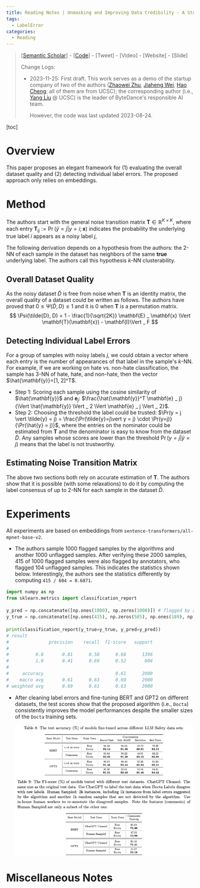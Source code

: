 ```yaml
---
title: Reading Notes | Unmasking and Improving Data Credibility - A Study with Datasets for Training Harmless Language Models
tags:
  - LabelError
categories:
  - Reading
---
```


>   [[Semantic Scholar](https://www.semanticscholar.org/paper/Unmasking-and-Improving-Data-Credibility%3A-A-Study-Zhu-Wang/9542a0c6121086be7abb8caf18ebaa9a245fab86)] - [[Code](https://github.com/Docta-ai/docta)] - [Tweet] - [Video] - [Website] - [Slide]
>
>   Change Logs:
>
>   - 2023-11-25: First draft. This work serves as a demo of the startup company of two of the authors ([Zhaowei Zhu](https://users.soe.ucsc.edu/~zhaoweizhu/), [Jiaheng Wei](https://weijiaheng.github.io/), [Hao Cheng](https://haochenglouis.github.io/); all of them are from UCSC); the corresponding author (i.e., [Yang Liu](http://www.yliuu.com/) @ UCSC) is the leader of ByteDance's responsible AI team. 
>
>       However, the code was last updated 2023-08-24.

[toc]

# Overview

This paper proposes an elegant framework for (1) evaluating the overall dataset quality and (2) detecting individual label errors. The proposed approach only relies on embeddings.

# Method

The authors start with the general noise transition matrix $\mathbf{T} \in \mathbb{R} ^ {K \times K}$, where each entry $\mathbf{T} _ {ij} := \Pr(\tilde{y}=j \vert y = i; \mathbf{x})$ indicates the probability the underlying true label $i$ appears as a noisy label $j$, 

The following derivation depends on a hypothesis from the authors: the 2-NN of each sample in the dataset has neighbors of the same **true** underlying label. The authors call this hypothesis $k$-NN clusterability.

## Overall Dataset Quality

As the noisy dataset $\tilde{D}$ is free from noise when $\mathbf{T}$ is an identity matrix, the overall quality of a dataset could be written as follows. The authors have proved that $0\leq \Psi(\tilde{D}, D) \leq 1$ and it is 0 when $\mathbf{T}$ is a permutation matrix.
$$
\Psi(\tilde{D}, D) = 1 - \frac{1}{\sqrt{2K}} \mathbf{E} _ \mathbf{x} \Vert \mathbf{T}(\mathbf{x}) - \mathbf{I}\Vert _ F
$$

## Detecting Individual Label Errors

For a group of samples with noisy labels $j$, we could obtain a vector where each entry is the number of appearances of that label in the sample's $k$-NN. For example, if we are working on hate vs. non-hate classification, the sample has 3-NN of hate, hate, and non-hate, then the vector $\hat{\mathbf{y}}=[1, 2]^T$.

-   Step 1: Scoring each sample using the cosine similarity of $\hat{\mathbf{y}}$ and $\mathbf{e} _ j$: $\frac{\hat{\mathbf{y}}^T \mathbf{e} _ j}{\Vert \hat{\mathbf{y}} \Vert _ 2 \Vert \mathbf{e} _ j \Vert _ 2}$. 
-   Step 2: Choosing the threshold the label could be trusted: $\Pr(y = j \vert \tilde{y} = j) = \frac{\Pr(\tilde{y}=j\vert y = j) \cdot \Pr(y=j)}{\Pr(\hat{y} = j)}$, where the entries on the nominator could be estimated from $\mathbf{T}$ and the denominator is easy to know from the dataset $\tilde{D}$. Any samples whose scores are lower than the threshold $\Pr(y = j\vert \tilde{y}=j)$ means that the label is not trustworthy.

## Estimating Noise Transition Matrix

The above two sections both rely on accurate estimation of $\mathbf{T}$. The authors show that it is possible (with some relaxations) to do it by computing the label consensus of up to 2-NN for each sample in the dataset $\tilde{D}$.

# Experiments

All experiments are based on embeddings from `sentence-transformers/all-mpnet-base-v2`.

-   The authors sample 1000 flagged samples by the algorithms and another 1000 unflagged samples. After verifying these 2000 samples, 415 of 1000 flagged samples were also flagged by annotators, who flagged 104 unflagged samples. This indicates the statistics shown below. Interestingly, the authors see the statistics differently by computing `415 / 604 = 0.6871`.

```python
import numpy as np
from sklearn.metrics import classification_report

y_pred = np.concatenate([np.ones(1000), np.zeros(1000)]) # flagged by algorithm
y_true = np.concatenate([np.ones(415), np.zeros(585), np.ones(189), np.zeros(811)]) # flagged by experts

print(classification_report(y_true=y_true, y_pred=y_pred))
# result
#               precision    recall  f1-score   support
# 
#          0.0       0.81      0.58      0.68      1396
#          1.0       0.41      0.69      0.52       604
# 
#     accuracy                           0.61      2000
#    macro avg       0.61      0.63      0.60      2000
# weighted avg       0.69      0.61      0.63      2000
```

-   After cleaning label errors and fine-tuning BERT and GPT2 on different datasets, the test scores show that the proposed algorithm (i.e., `Docta`) consistently improves the model performances despite the smaller sizes of the `Docta` training sets.

    ![image-20231127001141318](https://raw.githubusercontent.com/guanqun-yang/remote-images/master/2023/11/upgit_20231127_1701061901.png)

    

# Miscellaneous Notes



